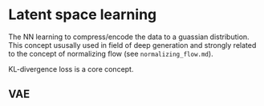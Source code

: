 # Latent space learning
The NN learning to compress/encode the data to a guassian distribution.
This concept ususally used in field of deep generation 
and strongly related to the concept of normalizing flow (see `normalizing_flow.md`).

KL-divergence loss is a core concept.

## VAE
